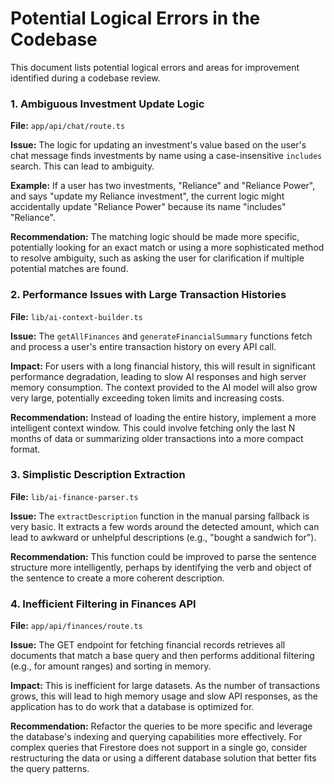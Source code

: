 # Potential Logical Errors in the Codebase

This document lists potential logical errors and areas for improvement identified during a codebase review.

### 1. Ambiguous Investment Update Logic

**File:** `app/api/chat/route.ts`

**Issue:** The logic for updating an investment's value based on the user's chat message finds investments by name using a case-insensitive `includes` search. This can lead to ambiguity.

**Example:** If a user has two investments, "Reliance" and "Reliance Power", and says "update my Reliance investment", the current logic might accidentally update "Reliance Power" because its name "includes" "Reliance".

**Recommendation:** The matching logic should be made more specific, potentially looking for an exact match or using a more sophisticated method to resolve ambiguity, such as asking the user for clarification if multiple potential matches are found.

### 2. Performance Issues with Large Transaction Histories

**File:** `lib/ai-context-builder.ts`

**Issue:** The `getAllFinances` and `generateFinancialSummary` functions fetch and process a user's entire transaction history on every API call.

**Impact:** For users with a long financial history, this will result in significant performance degradation, leading to slow AI responses and high server memory consumption. The context provided to the AI model will also grow very large, potentially exceeding token limits and increasing costs.

**Recommendation:** Instead of loading the entire history, implement a more intelligent context window. This could involve fetching only the last N months of data or summarizing older transactions into a more compact format.

### 3. Simplistic Description Extraction

**File:** `lib/ai-finance-parser.ts`

**Issue:** The `extractDescription` function in the manual parsing fallback is very basic. It extracts a few words around the detected amount, which can lead to awkward or unhelpful descriptions (e.g., "bought a sandwich for").

**Recommendation:** This function could be improved to parse the sentence structure more intelligently, perhaps by identifying the verb and object of the sentence to create a more coherent description.

### 4. Inefficient Filtering in Finances API

**File:** `app/api/finances/route.ts`

**Issue:** The GET endpoint for fetching financial records retrieves all documents that match a base query and then performs additional filtering (e.g., for amount ranges) and sorting in memory.

**Impact:** This is inefficient for large datasets. As the number of transactions grows, this will lead to high memory usage and slow API responses, as the application has to do work that a database is optimized for.

**Recommendation:** Refactor the queries to be more specific and leverage the database's indexing and querying capabilities more effectively. For complex queries that Firestore does not support in a single go, consider restructuring the data or using a different database solution that better fits the query patterns.
